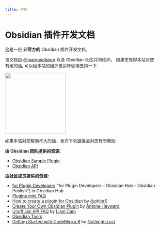 ```yaml
---
title: 声明
---
```

# Obsidian 插件开发文档

这是一份 **非官方的** Obsidian 插件开发文档。

该文档由 [@marcusolsson](https://github.com/marcusolsson) 以及 Obsidian 社区共同维护。 如果您觉得本站对您有用的话, 可以给本站的维护者买杯咖啡支持一下:

<a href="https://buymeacoffee.com/marcusolsson">
  <img src="/images/default-violet.webp" width="200" />
</a>

如果本站对您帮助不大的话，也许下列链接会对您有所帮助:

**由 Obsidian 团队提供的资源:**

- [Obsidian Sample Plugin](https://github.com/obsidianmd/obsidian-sample-plugin)
- [Obsidian API](https://github.com/obsidianmd/obsidian-api)

**由社区成员提供的资源:**

- [for Plugin Developers](https://publish.obsidian.md/hub/04+-+Guides%2C+Workflows%2C+%26+Courses/for+Plugin+Developers) "for Plugin Developers - Obsidian Hub - Obsidian Publish") in Obsidian Hub
- [Plugins mini FAQ](https://forum.obsidian.md/t/plugins-mini-faq/7737)
- [How to create a plugin for Obsidian](https://www.youtube.com/watch?v=XaES2G3PVpg) by [@phibr0](https://github.com/phibr0)
- [Create Your Own Obsidian Plugin](https://www.youtube.com/watch?v=9lA-jaMNS0k) by [Antone Heyward](https://www.youtube.com/channel/UC9w43btR2UUsfR6ZUf3AlqQ)
- [Unofficial API FAQ](https://liamca.in/Obsidian/API+FAQ/index) by [Liam Cain](https://liamca.in)
- [Obsidian Tools](https://github.com/obsidian-tools/obsidian-tools)
- [Getting Started with CodeMirror 6](https://github.com/nothingislost/obsidian-cm6-attributes#getting-started-with-codemirror-6) by [NothingIsLost](https://github.com/nothingislost)
